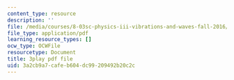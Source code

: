 ```yaml
---
content_type: resource
description: ''
file: /media/courses/8-03sc-physics-iii-vibrations-and-waves-fall-2016/3a2cb9a7cafeb604dc99209492b20c2c_kKIQ1h9UuA.pdf
file_type: application/pdf
learning_resource_types: []
ocw_type: OCWFile
resourcetype: Document
title: 3play pdf file
uid: 3a2cb9a7-cafe-b604-dc99-209492b20c2c
---
```


